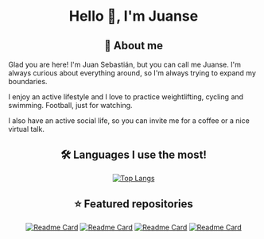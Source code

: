 <h1 align="center">Hello 👋, I'm Juanse</h1>

<h2 align="center">💭 About me</h2>

Glad you are here! I'm Juan Sebastián, but you can call me Juanse. I'm always curious about everything around, so I'm always trying to expand my boundaries.

I enjoy an active lifestyle and I love to practice weightlifting, cycling and swimming. Football, just for watching.

I also have an active social life, so you can invite me for a coffee or a nice virtual talk.

<h2 align="center">🛠️ Languages I use the most!</h2>
<div align="center">
  
[![Top Langs](https://github-readme-stats-gold-one.vercel.app/api/top-langs/?username=juansecardozo&layout=compact&theme=dracula)](https://github.com/anuraghazra/github-readme-stats)
</div>

<h2 align="center">⭐️ Featured repositories</h2>
<div align="center">
  
[![Readme Card](https://github-readme-stats-gold-one.vercel.app/api/pin/?username=juansecardozo&repo=hexagonal-http-api&theme=dracula)](https://github.com/juansecardozo/hexagonal-http-api) [![Readme Card](https://github-readme-stats-gold-one.vercel.app/api/pin/?username=juansecardozo&repo=obsidian-toggle-checkbox-plus&theme=dracula)](https://github.com/juansecardozo/obsidian-toggle-checkbox-plus) [![Readme Card](https://github-readme-stats-gold-one.vercel.app/api/pin/?username=juansecardozo&repo=worker-pools-server&theme=dracula)](https://github.com/juansecardozo/worker-pools-server) [![Readme Card](https://github-readme-stats-gold-one.vercel.app/api/pin/?username=juansecardozo&repo=typescript-api&theme=dracula)](https://github.com/juansecardozo/typescript-api)
</div>
